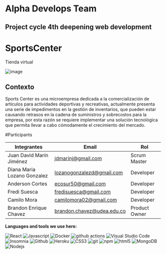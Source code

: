 <h1>Alpha Develops Team </h1> 
<h2>Project cycle 4th deepening web development</h2>


# SportsCenter

Tienda virtual 

![image](https://spec-offers-static.windyapp.co/singapore.Sports%20Center.jpg)

## Contexto 
Sports Center es una microempresa dedicada a la comercialización de artículos para actividades deportivas y recreativas, actualmente presenta una serie de impedimentos en la gestión de inventarios, que pueden estar causando retrasos en la cadena de suministros y sobrecostos para la empresa, por esta razón se requiere implementar una solución tecnológica que permita llevar a cabo cómodamente el crecimiento del mercado.


#Participants

| Integrantes | Email |  Rol |
|-------------|-------|-------|
| Juan David Marín Jiménez | jdmarinj@gmail.com | Scrum Master |
| Diana Maria Lozano Gonzalez | lozanogonzalezd@gmail.com | Developer |
| Anderson Cortes | ecosur50@gmail.com | Developer  |
| Fredi Suesca |  fredisuesca@gmail.com | Developer |
| Camilo Mora | camilomora02@gmail.com | Developer |
| Brandon Enrique Chavez | brandon.chavez@udea.edu.co | Product Owner |


**Languages and tools we use here:**  

<p>
  <img alt="React" src="https://img.shields.io/badge/-React-45b8d8?style=flat-square&logo=react&logoColor=white" />
  <img alt="Javascript" src="https://img.shields.io/badge/JavaScript-F7DF1E?style=square&logo&logo=javascript&logoColor=black)" /> 
  <img alt="Docker" src="https://img.shields.io/badge/-Docker-46a2f1?style=flat-square&logo=docker&logoColor=white" />
  <img alt="github actions" src="https://img.shields.io/badge/-Github_Actions-2088FF?style=flat-square&logo=github-actions&logoColor=white" />
  <img alt="Visual Studio Code" src="http://img.shields.io/badge/-VS%20Code-007ACC?style=flat-square&logo=visual-studio-code&logoColor=ffffff" />
  <img alt="Insomnia" src="https://img.shields.io/badge/-Insomnia-5849BE?style=flat-square&logo=insomnia&logoColor=white" />
  <img alt="Github" src="https://img.shields.io/badge/-GitHub-181717?style=flat-square&logo=github" />
  <img alt="Heroku" src="https://img.shields.io/badge/-Heroku-430098?style=flat-square&logo=heroku&logoColor=white" />
  <img alt="CSS3" src="https://img.shields.io/badge/-CSS3-%231572B6?style=flat-square&logo=css3" />
  <img alt="git" src="https://img.shields.io/badge/-Git-F05032?style=flat-square&logo=git&logoColor=white" />
  <img alt="npm" src="https://img.shields.io/badge/-NPM-CB3837?style=flat-square&logo=npm&logoColor=white" />
  <img alt="html5" src="https://img.shields.io/badge/-HTML5-E34F26?style=flat-square&logo=html5&logoColor=white" />
  <img alt="MongoDB" src="https://img.shields.io/badge/-MongoDB-13aa52?style=flat-square&logo=mongodb&logoColor=white" />
  <img alt="Nodejs" src="https://img.shields.io/badge/-Nodejs-43853d?style=flat-square&logo=Node.js&logoColor=white" />
</p>

